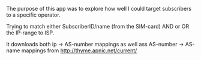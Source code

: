 The purpose of this app was to explore how well I could target subscribers to a specific operator.

Trying to match either SubscriberID/name (from the SIM-card) AND or OR the IP-range to ISP.

It downloads both ip -> AS-number mappings as well ass AS-number -> AS-name mappings from http://thyme.apnic.net/current/
